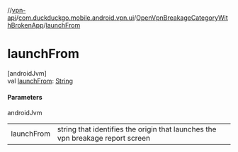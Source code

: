 //[vpn-api](../../../index.md)/[com.duckduckgo.mobile.android.vpn.ui](../index.md)/[OpenVpnBreakageCategoryWithBrokenApp](index.md)/[launchFrom](launch-from.md)

# launchFrom

[androidJvm]\
val [launchFrom](launch-from.md): [String](https://kotlinlang.org/api/latest/jvm/stdlib/kotlin/-string/index.html)

#### Parameters

androidJvm

| | |
|---|---|
| launchFrom | string that identifies the origin that launches the vpn breakage report screen |
